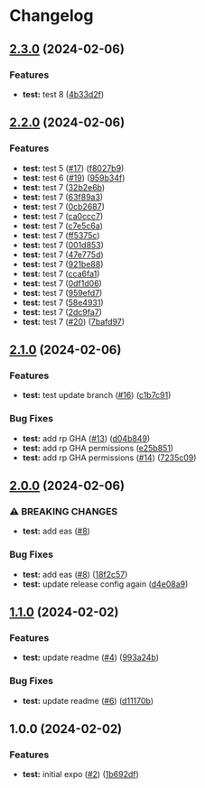 # Changelog

## [2.3.0](https://github.com/dailywraith/rptest/compare/rptest-v2.2.0...rptest-v2.3.0) (2024-02-06)


### Features

* **test:** test 8 ([4b33d2f](https://github.com/dailywraith/rptest/commit/4b33d2f209d0eded5d0b659f5e192e415f70cc6f))

## [2.2.0](https://github.com/dailywraith/rptest/compare/rptest-v2.1.0...rptest-v2.2.0) (2024-02-06)


### Features

* **test:** test 5 ([#17](https://github.com/dailywraith/rptest/issues/17)) ([f8027b9](https://github.com/dailywraith/rptest/commit/f8027b980176f0a1e858ae4b01e0e3bb4d4c0800))
* **test:** test 6 ([#19](https://github.com/dailywraith/rptest/issues/19)) ([959b34f](https://github.com/dailywraith/rptest/commit/959b34f7eaba61667b30e39586af47f7a8cadd4f))
* **test:** test 7 ([32b2e6b](https://github.com/dailywraith/rptest/commit/32b2e6b39ad555493eb1d39c217005501fb7ec46))
* **test:** test 7 ([63f89a3](https://github.com/dailywraith/rptest/commit/63f89a3772930c3776c81301a2772fc4b288c22a))
* **test:** test 7 ([0cb2687](https://github.com/dailywraith/rptest/commit/0cb26870adbfba46c7cb89096c6650fb60abe795))
* **test:** test 7 ([ca0ccc7](https://github.com/dailywraith/rptest/commit/ca0ccc7639e68c1c88cd12b258d359d7be19612e))
* **test:** test 7 ([c7e5c6a](https://github.com/dailywraith/rptest/commit/c7e5c6a153fc678e6be623da3660c1b6074eb310))
* **test:** test 7 ([ff5375c](https://github.com/dailywraith/rptest/commit/ff5375c51eb22e469325a35d0be39fec50607171))
* **test:** test 7 ([001d853](https://github.com/dailywraith/rptest/commit/001d8537bf3a71263559aa7df965080112cb18b6))
* **test:** test 7 ([47e775d](https://github.com/dailywraith/rptest/commit/47e775d985e14d1e6a9473a1490ac4583d54b100))
* **test:** test 7 ([921be88](https://github.com/dailywraith/rptest/commit/921be8848cb1b6c2472c62f6b8b54aa7f89ba17e))
* **test:** test 7 ([cca6fa1](https://github.com/dailywraith/rptest/commit/cca6fa1a0f589cdfea102f923bac3d80266f0530))
* **test:** test 7 ([0df1d06](https://github.com/dailywraith/rptest/commit/0df1d062aa682e4b2739dfb384023d9a4d48650c))
* **test:** test 7 ([959efd7](https://github.com/dailywraith/rptest/commit/959efd742ff33ecc780eaad405a5caf3d94f962c))
* **test:** test 7 ([58e4931](https://github.com/dailywraith/rptest/commit/58e493199c483babf92cd07427e252cf85dafb4f))
* **test:** test 7 ([2dc9fa7](https://github.com/dailywraith/rptest/commit/2dc9fa7270459678ab8b162dccae0db470957e68))
* **test:** test 7 ([#20](https://github.com/dailywraith/rptest/issues/20)) ([7bafd97](https://github.com/dailywraith/rptest/commit/7bafd976b216899281cd468abc79523861502e2a))

## [2.1.0](https://github.com/dailywraith/rptest/compare/rptest-v2.0.0...rptest-v2.1.0) (2024-02-06)


### Features

* **test:** test update branch ([#16](https://github.com/dailywraith/rptest/issues/16)) ([c1b7c91](https://github.com/dailywraith/rptest/commit/c1b7c91be1c5443b886df1bac7f8ffa55ee3f763))


### Bug Fixes

* **test:** add rp GHA ([#13](https://github.com/dailywraith/rptest/issues/13)) ([d04b849](https://github.com/dailywraith/rptest/commit/d04b8499c56462d09c067496bf974d8ea0def46d))
* **test:** add rp GHA permissions ([e25b851](https://github.com/dailywraith/rptest/commit/e25b851b34fd0482783c0de331a8ff731e6ad632))
* **test:** add rp GHA permissions ([#14](https://github.com/dailywraith/rptest/issues/14)) ([7235c09](https://github.com/dailywraith/rptest/commit/7235c0938966c5c42d6d8e428bade635b31c8213))

## [2.0.0](https://github.com/dailywraith/rptest/compare/rptest-v1.1.0...rptest-v2.0.0) (2024-02-06)


### ⚠ BREAKING CHANGES

* **test:** add eas ([#8](https://github.com/dailywraith/rptest/issues/8))

### Bug Fixes

* **test:** add eas ([#8](https://github.com/dailywraith/rptest/issues/8)) ([18f2c57](https://github.com/dailywraith/rptest/commit/18f2c571d95e2a1d9fcb6cc8291f30321b52f8aa))
* **test:** update release config again ([d4e08a9](https://github.com/dailywraith/rptest/commit/d4e08a95a18957f25723916e47bfad80cf1e717b))

## [1.1.0](https://github.com/dailywraith/rptest/compare/rptest-v1.0.0...rptest-v1.1.0) (2024-02-02)


### Features

* **test:** update readme ([#4](https://github.com/dailywraith/rptest/issues/4)) ([993a24b](https://github.com/dailywraith/rptest/commit/993a24b38db19cef436bb7cc1a9bbaa308edcfab))


### Bug Fixes

* **test:** update readme ([#6](https://github.com/dailywraith/rptest/issues/6)) ([d11170b](https://github.com/dailywraith/rptest/commit/d11170b3c184d46ed9d91c678833eef4ce7edb86))

## 1.0.0 (2024-02-02)


### Features

* **test:** initial expo ([#2](https://github.com/dailywraith/rptest/issues/2)) ([1b692df](https://github.com/dailywraith/rptest/commit/1b692df3803dd912670ded63e006198151f026a4))
